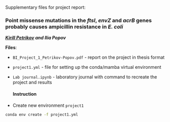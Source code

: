 Supplementary files for project report:

### Point missense mutations in the *ftsI*, *envZ* and *acrB* genes probably causes ampicillin resistance in *E. coli*
***[Kirill Petrikov](https://github.com/KirPetrikov) and Ilia Popov***

**Files**:
- `BI_Project_1_Petrikov-Popov.pdf`  - report on the project in thesis format
- `project1.yml` - file for setting up the conda/mamba virtual environment
- `Lab journal.ipynb` - laboratory journal with command to recreate the project and results

  #### Instruction

- Create new environment `project1`
```bash
conda env create -f project1.yml
```
